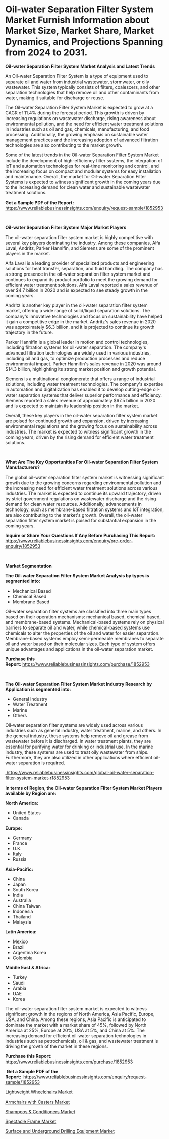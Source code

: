 <p><h1>Oil-water Separation Filter System Market Furnish Information about Market Size, Market Share, Market Dynamics, and Projections Spanning from 2024 to 2031.</h1></p><p><strong>Oil-water Separation Filter System Market Analysis and Latest Trends</strong></p>
<p><p>An Oil-water Separation Filter System is a type of equipment used to separate oil and water from industrial wastewater, stormwater, or oily wastewater. This system typically consists of filters, coalescers, and other separation technologies that help remove oil and other contaminants from water, making it suitable for discharge or reuse.</p><p>The Oil-water Separation Filter System Market is expected to grow at a CAGR of 11.4% during the forecast period. This growth is driven by increasing regulations on wastewater discharge, rising awareness about environmental pollution, and the need for efficient water treatment solutions in industries such as oil and gas, chemicals, manufacturing, and food processing. Additionally, the growing emphasis on sustainable water management practices and the increasing adoption of advanced filtration technologies are also contributing to the market growth.</p><p>Some of the latest trends in the Oil-water Separation Filter System Market include the development of high-efficiency filter systems, the integration of IoT and automation technologies for real-time monitoring and control, and the increasing focus on compact and modular systems for easy installation and maintenance. Overall, the market for Oil-water Separation Filter Systems is expected to witness significant growth in the coming years due to the increasing demand for clean water and sustainable wastewater treatment solutions.</p></p>
<p><strong>Get a Sample PDF of the Report:&nbsp;</strong> <a href="https://www.reliablebusinessinsights.com/enquiry/request-sample/1852953">https://www.reliablebusinessinsights.com/enquiry/request-sample/1852953</a></p>
<p>&nbsp;</p>
<p><strong>Oil-water Separation Filter System Major Market Players</strong></p>
<p><p>The oil-water separation filter system market is highly competitive with several key players dominating the industry. Among these companies, Alfa Laval, Andritz, Parker Hannifin, and Siemens are some of the prominent players in the market.</p><p>Alfa Laval is a leading provider of specialized products and engineering solutions for heat transfer, separation, and fluid handling. The company has a strong presence in the oil-water separation filter system market and continues to expand its product portfolio to meet the growing demand for efficient water treatment solutions. Alfa Laval reported a sales revenue of over $4.7 billion in 2020 and is expected to see steady growth in the coming years.</p><p>Andritz is another key player in the oil-water separation filter system market, offering a wide range of solid/liquid separation solutions. The company's innovative technologies and focus on sustainability have helped it gain a competitive edge in the market. Andritz's sales revenue in 2020 was approximately $6.3 billion, and it is projected to continue its growth trajectory in the future.</p><p>Parker Hannifin is a global leader in motion and control technologies, including filtration systems for oil-water separation. The company's advanced filtration technologies are widely used in various industries, including oil and gas, to optimize production processes and reduce environmental impact. Parker Hannifin's sales revenue in 2020 was around $14.3 billion, highlighting its strong market position and growth potential.</p><p>Siemens is a multinational conglomerate that offers a range of industrial solutions, including water treatment technologies. The company's expertise in automation and digitalization has enabled it to develop cutting-edge oil-water separation systems that deliver superior performance and efficiency. Siemens reported a sales revenue of approximately $67.5 billion in 2020 and is expected to maintain its leadership position in the market.</p><p>Overall, these key players in the oil-water separation filter system market are poised for continued growth and expansion, driven by increasing environmental regulations and the growing focus on sustainability across industries. The market is expected to witness significant growth in the coming years, driven by the rising demand for efficient water treatment solutions.</p></p>
<p>&nbsp;</p>
<p><strong>What Are The Key Opportunities For Oil-water Separation Filter System Manufacturers?</strong></p>
<p><p>The global oil-water separation filter system market is witnessing significant growth due to the growing concerns regarding environmental pollution and the increasing need for efficient water treatment solutions across various industries. The market is expected to continue its upward trajectory, driven by strict government regulations on wastewater discharge and the rising demand for clean water resources. Additionally, advancements in technology, such as membrane-based filtration systems and IoT integration, are also contributing to the market's growth. Overall, the oil-water separation filter system market is poised for substantial expansion in the coming years.</p></p>
<p><strong>Inquire or Share Your Questions If Any Before Purchasing This Report:</strong> <a href="https://www.reliablebusinessinsights.com/enquiry/pre-order-enquiry/1852953">https://www.reliablebusinessinsights.com/enquiry/pre-order-enquiry/1852953</a></p>
<p>&nbsp;</p>
<p><strong>Market Segmentation</strong></p>
<p><strong>The Oil-water Separation Filter System Market Analysis by types is segmented into:</strong></p>
<p><ul><li>Mechanical Based</li><li>Chemical Based</li><li>Membrane Based</li></ul></p>
<p><p>Oil-water separation filter systems are classified into three main types based on their operation mechanisms: mechanical based, chemical based, and membrane-based systems. Mechanical-based systems rely on physical barriers to separate oil and water, while chemical-based systems use chemicals to alter the properties of the oil and water for easier separation. Membrane-based systems employ semi-permeable membranes to separate oil and water based on their molecular sizes. Each type of system offers unique advantages and applications in the oil-water separation market.</p></p>
<p><strong>Purchase this Report:&nbsp;</strong><a href="https://www.reliablebusinessinsights.com/purchase/1852953">https://www.reliablebusinessinsights.com/purchase/1852953</a></p>
<p>&nbsp;</p>
<p><strong>The Oil-water Separation Filter System Market Industry Research by Application is segmented into:</strong></p>
<p><ul><li>General Industry</li><li>Water Treatment</li><li>Marine</li><li>Others</li></ul></p>
<p><p>Oil-water separation filter systems are widely used across various industries such as general industry, water treatment, marine, and others. In the general industry, these systems help remove oil and grease from wastewater before it is discharged. In water treatment plants, they are essential for purifying water for drinking or industrial use. In the marine industry, these systems are used to treat oily wastewater from ships. Furthermore, they are also utilized in other applications where efficient oil-water separation is required.</p></p>
<p><a href="https://www.reliablebusinessinsights.com/global-oil-water-separation-filter-system-market-r1852953">&nbsp;https://www.reliablebusinessinsights.com/global-oil-water-separation-filter-system-market-r1852953</a></p>
<p><strong>In terms of Region, the Oil-water Separation Filter System Market Players available by Region are:</strong></p>
<p>
    <p> <strong> North America: </strong>
        <ul>
            <li>United States</li>
            <li>Canada</li>
        </ul>
        </p> 
    <p> <strong> Europe: </strong>
        <ul>
            <li>Germany</li>
            <li>France</li>
            <li>U.K.</li>
            <li>Italy</li>
            <li>Russia</li>
        </ul>
        </p> 
    <p> <strong> Asia-Pacific: </strong>
        <ul>
            <li>China</li>
            <li>Japan</li>
            <li>South Korea</li>
            <li>India</li>
            <li>Australia</li>
            <li>China Taiwan</li>
            <li>Indonesia</li>
            <li>Thailand</li>
            <li>Malaysia</li>
        </ul>
        </p> 
    <p> <strong> Latin America: </strong>
        <ul>
            <li>Mexico</li>
            <li>Brazil</li>
            <li>Argentina Korea</li>
            <li>Colombia</li>
        </ul>
        </p> 
    <p> <strong> Middle East & Africa: </strong>
        <ul>
            <li>Turkey</li>
            <li>Saudi</li>
            <li>Arabia</li>
            <li>UAE</li>
            <li>Korea</li>
        </ul>
    </p>
    </p>
<p><p>The oil-water separation filter system market is expected to witness significant growth in the regions of North America, Asia Pacific, Europe, USA, and China. Among these regions, Asia Pacific is anticipated to dominate the market with a market share of 45%, followed by North America at 25%, Europe at 20%, USA at 5%, and China at 5%. The increasing demand for efficient oil-water separation technologies in industries such as petrochemicals, oil & gas, and wastewater treatment is driving the growth of the market in these regions.</p></p>
<p><strong>Purchase this Report: </strong><a href="https://www.reliablebusinessinsights.com/purchase/1852953">https://www.reliablebusinessinsights.com/purchase/1852953</a></p>
<p>&nbsp;<strong>Get a Sample PDF of the Report:&nbsp;&nbsp;</strong><a href="https://www.reliablebusinessinsights.com/enquiry/request-sample/1852953">https://www.reliablebusinessinsights.com/enquiry/request-sample/1852953</a></p>
<p><strong></strong></p>
<p><p><a href="https://medium.com/@go-emi/comprehensive-analysis-of-the-global-lightweight-wheelchairs-market-growth-trends-market-d68d1b0366c5">Lightweight Wheelchairs Market</a></p><p><a href="https://medium.com/@jayrussel94/armchairs-with-casters-market-size-is-growing-at-cagr-of-6-and-this-report-covers-analysis-by-9e816cbcf4ed">Armchairs with Casters Market</a></p><p><a href="https://medium.com/@gabrieluffman5656/shampoos-conditioners-market-industry-trends-and-forecast-for-period-from-2024-to-2031-59c4e05e3e83">Shampoos & Conditioners Market</a></p><p><a href="https://medium.com/@harleywyman28/spectacle-frame-market-global-market-insights-and-sales-trends-2024-to-2031-00b9ddd2f9d9">Spectacle Frame Market</a></p><p><a href="https://github.com/vimar16th/Market-Research-Report-List-6/blob/main/surface-and-underground-drilling-equipment-market.md">Surface and Underground Drilling Equipment Market</a></p></p>